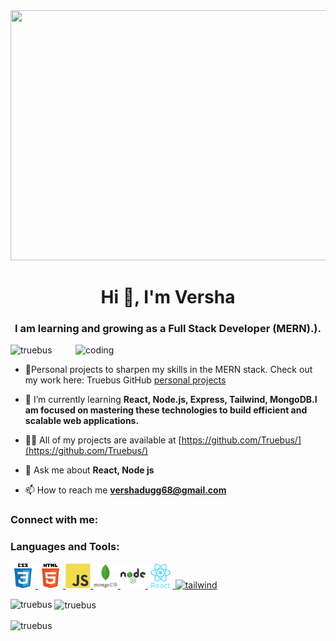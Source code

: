 <img src="https://github.com/Truebus/Truebus/raw/main/Black%20and%20Red%20Gradient%20Gaming%20Youtube%20Banner.png" width="1280" height="400" />



<h1 align="center">Hi 👋, I'm Versha</h1>
<h3 align="center">I am learning and growing as a Full Stack Developer (MERN).).</h3>
<img align="right" src="https://i.pinimg.com/originals/54/e3/7d/54e37d8074ebcde1d96c77d7b2a7f310.gif" alt="coding" width="400"/>

<p align="left"> <img src="https://komarev.com/ghpvc/?username=truebus&label=Profile%20views&color=0e75b6&style=flat" alt="truebus" /> </p>

- 🔭Personal projects to sharpen my skills in the MERN stack. Check out my work here: Truebus GitHub [personal projects](https://github.com/Truebus/)

- 🌱 I’m currently learning **React, Node.js, Express, Tailwind, MongoDB.I am focused on mastering these technologies to build efficient and scalable web applications.**

- 👨‍💻 All of my projects are available at [https://github.com/Truebus/](https://github.com/Truebus/)

- 💬 Ask me about **React, Node js**

- 📫 How to reach me **vershadugg68@gmail.com**

<h3 align="left">Connect with me:</h3>
<p align="left">
</p>

<h3 align="left">Languages and Tools:</h3>
<p align="left"> <a href="https://www.w3schools.com/css/" target="_blank" rel="noreferrer"> <img src="https://raw.githubusercontent.com/devicons/devicon/master/icons/css3/css3-original-wordmark.svg" alt="css3" width="40" height="40"/> </a> <a href="https://www.w3.org/html/" target="_blank" rel="noreferrer"> <img src="https://raw.githubusercontent.com/devicons/devicon/master/icons/html5/html5-original-wordmark.svg" alt="html5" width="40" height="40"/> </a> <a href="https://developer.mozilla.org/en-US/docs/Web/JavaScript" target="_blank" rel="noreferrer"> <img src="https://raw.githubusercontent.com/devicons/devicon/master/icons/javascript/javascript-original.svg" alt="javascript" width="40" height="40"/> </a> <a href="https://www.mongodb.com/" target="_blank" rel="noreferrer"> <img src="https://raw.githubusercontent.com/devicons/devicon/master/icons/mongodb/mongodb-original-wordmark.svg" alt="mongodb" width="40" height="40"/> </a> <a href="https://nodejs.org" target="_blank" rel="noreferrer"> <img src="https://raw.githubusercontent.com/devicons/devicon/master/icons/nodejs/nodejs-original-wordmark.svg" alt="nodejs" width="40" height="40"/> </a> <a href="https://reactjs.org/" target="_blank" rel="noreferrer"> <img src="https://raw.githubusercontent.com/devicons/devicon/master/icons/react/react-original-wordmark.svg" alt="react" width="40" height="40"/> </a> <a href="https://tailwindcss.com/" target="_blank" rel="noreferrer"> <img src="https://www.vectorlogo.zone/logos/tailwindcss/tailwindcss-icon.svg" alt="tailwind" width="40" height="40"/> </a> </p>

<p><img align="left" src="https://github-readme-stats.vercel.app/api/top-langs?username=truebus&show_icons=true&locale=en&layout=compact" alt="truebus" /></p>

<p>&nbsp;<img align="center" src="https://github-readme-stats.vercel.app/api?username=truebus&show_icons=true&locale=en" alt="truebus" /></p>

<p><img align="center" src="https://github-readme-streak-stats.herokuapp.com/?user=truebus&" alt="truebus" /></p>
